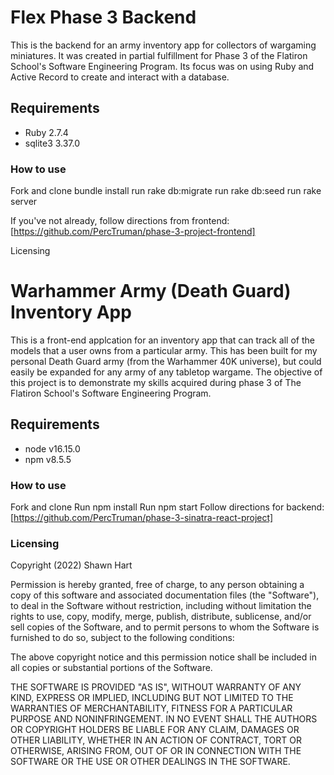 # Flex Phase 3 Backend

This is the backend for an army inventory app for collectors of wargaming miniatures.
It was created in partial fulfillment for Phase 3 of the Flatiron School's Software Engineering Program. Its focus was on using Ruby and Active Record to create and interact with a database.

## Requirements
* Ruby 2.7.4
* sqlite3  3.37.0

### How to use
Fork and clone
bundle install
run  rake db:migrate
run rake db:seed
run rake server

If you've not already, follow directions from frontend:
   [https://github.com/PercTruman/phase-3-project-frontend]

   Licensing

   # Warhammer Army (Death Guard) Inventory App
This is a front-end applcation for an inventory app that can track 
all of the models that a user owns from a particular army.  This has been built for my personal  Death Guard army (from the Warhammer 40K universe), but could easily be expanded for any army of any tabletop wargame. The objective of this project is to demonstrate my skills acquired during phase 3 of The Flatiron School's Software Engineering Program.

## Requirements
* node v16.15.0
* npm v8.5.5


### How to use
Fork and clone
Run npm install
Run npm start
Follow directions for backend:
    [https://github.com/PercTruman/phase-3-sinatra-react-project]

### Licensing

Copyright (2022) Shawn Hart

Permission is hereby granted, free of charge, to any person obtaining a copy
of this software and associated documentation files (the "Software"), to deal
in the Software without restriction, including without limitation the rights
to use, copy, modify, merge, publish, distribute, sublicense, and/or sell
copies of the Software, and to permit persons to whom the Software is
furnished to do so, subject to the following conditions:

The above copyright notice and this permission notice shall be included in
all copies or substantial portions of the Software.

THE SOFTWARE IS PROVIDED "AS IS", WITHOUT WARRANTY OF ANY KIND, EXPRESS OR
IMPLIED, INCLUDING BUT NOT LIMITED TO THE WARRANTIES OF MERCHANTABILITY,
FITNESS FOR A PARTICULAR PURPOSE AND NONINFRINGEMENT. IN NO EVENT SHALL THE
AUTHORS OR COPYRIGHT HOLDERS BE LIABLE FOR ANY CLAIM, DAMAGES OR OTHER
LIABILITY, WHETHER IN AN ACTION OF CONTRACT, TORT OR OTHERWISE, ARISING FROM,
OUT OF OR IN CONNECTION WITH THE SOFTWARE OR THE USE OR OTHER DEALINGS IN
THE SOFTWARE.